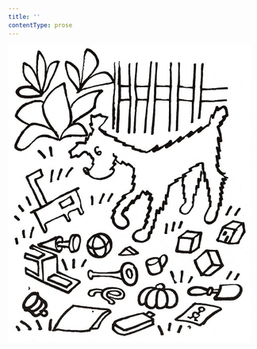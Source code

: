 ```yaml
---
title: ''
contentType: prose
---
```


![povidani_o_pejskovi_a_kocicce_039](./resources/povidani_o_pejskovi_a_kocicce_039.jpg)
